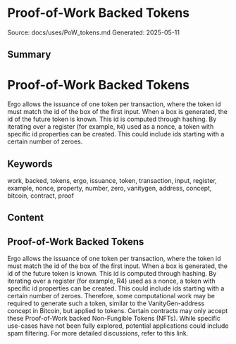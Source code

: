 # Proof-of-Work Backed Tokens
Source: docs/uses/PoW_tokens.md
Generated: 2025-05-11

## Summary
# Proof-of-Work Backed Tokens

Ergo allows the issuance of one token per transaction, where the token id must match the id of the box of the first input. When a box is generated, the id of the future token is known. This id is computed through hashing. By iterating over a register (for example, `R4`) used as a nonce, a token with specific id properties can be created. This could include ids starting with a certain number of zeroes.

## Keywords
work, backed, tokens, ergo, issuance, token, transaction, input, register, example, nonce, property, number, zero, vanitygen, address, concept, bitcoin, contract, proof

## Content
## Proof-of-Work Backed Tokens
Ergo allows the issuance of one token per transaction, where the token id must match the id of the box of the first input.
When a box is generated, the id of the future token is known. This id is computed through hashing.
By iterating over a register (for example, R4) used as a nonce, a token with specific id properties can be created. This could include ids starting with a certain number of zeroes. Therefore, some computational work may be required to generate such a token, similar to the VanityGen-address concept in Bitcoin, but applied to tokens.
Certain contracts may only accept these Proof-of-Work backed Non-Fungible Tokens (NFTs).
While specific use-cases have not been fully explored, potential applications could include spam filtering.
For more detailed discussions, refer to this link.
